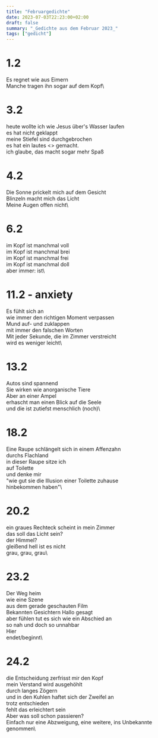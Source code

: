 ```yaml
---
title: "Februargedichte"
date: 2023-07-03T22:23:00+02:00
draft: false
summary: "_Gedichte aus dem Februar 2023_"
tags: ["gedicht"]
---
```


# 1.2

Es regnet wie aus Eimern\
Manche tragen ihn sogar auf dem Kopf\

# 3.2

heute wollte ich wie Jesus über's Wasser laufen\
es hat nicht geklappt\
meine Stiefel sind durchgebrochen\
es hat ein lautes <<Platsch>> gemacht.\
ich glaube, das macht sogar mehr Spaß

# 4.2

Die Sonne prickelt mich auf dem Gesicht\
Blinzeln macht mich das Licht\
Meine Augen offen nicht\

# 6.2

im Kopf ist manchmal voll\
im Kopf ist manchmal brei\
im Kopf ist manchmal frei\
im Kopf ist manchmal doll\
aber immer: ist\

# 11.2 - anxiety

Es fühlt sich an\
wie immer den richtigen Moment verpassen\
Mund auf- und zuklappen\
mit immer den falschen Worten\
Mit jeder Sekunde, die im Zimmer verstreicht\
wird es weniger leicht\

# 13.2

Autos sind spannend\
Sie wirken wie anorganische Tiere\
Aber an einer Ampel\
erhascht man einen Blick auf die Seele\
und die ist zutiefst menschlich (noch)\

# 18.2

Eine Raupe schlängelt sich in einem Affenzahn\
durchs Flachland\
in dieser Raupe sitze ich\
auf Toilette\
und denke mir\
"wie gut sie die Illusion einer Toilette zuhause\
hinbekommen haben"\

# 20.2

ein graues Rechteck scheint in mein Zimmer\
das soll das Licht sein?\
der Himmel?\
gleißend hell ist es nicht\
grau, grau, grau\

# 23.2

Der Weg heim\
wie eine Szene\
aus dem gerade geschauten Film\
Bekannten Gesichtern Hallo gesagt\
aber fühlen tut es sich wie ein Abschied an\
so nah und doch so unnahbar\
Hier\
endet/beginnt\

# 24.2

die Entscheidung zerfrisst mir den Kopf\
mein Verstand wird ausgehöhlt\
durch langes Zögern\
und in den Kuhlen haftet sich der Zweifel an\
trotz entschieden\
fehlt das erleichtert sein\
Aber was soll schon passieren?\
Einfach nur eine Abzweigung, eine weitere, ins Unbekannte\
genommen\